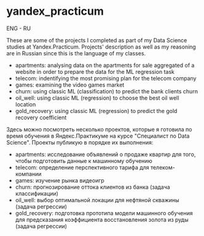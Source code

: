 # yandex_practicum
ENG - RU

These are some of the projects I completed as part of my Data Science studies at Yandex.Practicum. Projects' description as well as my reasoning are in Russian since this is the language of my classes.
- apartments: analysing data on the apartments for sale aggregated of a website in order to prepare the data for the ML regression task
- telecom: indentifying the most promising plan for the telecom company
- games: examining the video games market
- churn: using classic ML (classification) to predict the bank clients churn 
- oil_well: using classic ML (regression) to choose the best oil well location
- gold_recovery: using classic ML (regression) to predict the gold recovery coefficient 

Здесь можно посмотреть несколько проектов, которые я готовила по время обучения в Яндекс.Практикуме на курсе "Специалист по Data Science". Проекты публикую в порядке их выполнения:
- apartments: исследование объявлений о продаже квартир для того, чтобы подготовить данные к машинному обучению
- telecom: определение перспективного тарифа для телеком-компании
- games: изучение рынка видеоигр
- churn: прогнозирование оттока клиентов из банка (задача классификации)
- oil_well: выбор оптимальной локации для нефтяной скважины (задача регрессии)
- gold_recovery: подготовка прототипа модели машинного обучения для предсказания коэффициента восстановления золота из руды (задача регрессии)
